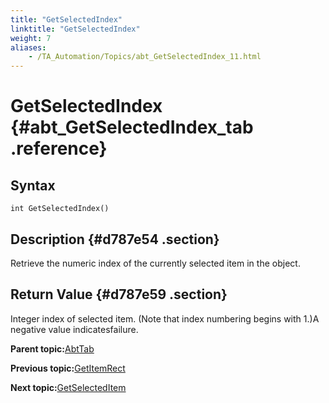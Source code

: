 ```yaml
--- 
title: "GetSelectedIndex"
linktitle: "GetSelectedIndex"
weight: 7
aliases: 
    - /TA_Automation/Topics/abt_GetSelectedIndex_11.html
---
```

# GetSelectedIndex {#abt_GetSelectedIndex_tab .reference}

## Syntax

`int GetSelectedIndex()`

## Description {#d787e54 .section}

Retrieve the numeric index of the currently selected item in the object.

## Return Value {#d787e59 .section}

Integer index of selected item. \(Note that index numbering begins with 1.\)A negative value indicatesfailure.

**Parent topic:**[AbtTab](../../TA_Automation/Topics/abt_AbtTab.html)

**Previous topic:**[GetItemRect](../../TA_Automation/Topics/abt_GetItemRect_11.html)

**Next topic:**[GetSelectedItem](../../TA_Automation/Topics/abt_GetSelectedItem_11.html)

